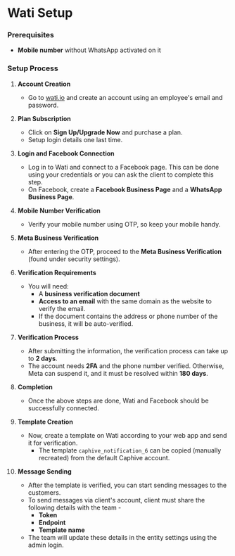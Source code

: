 # Wati Setup

### Prerequisites

- **Mobile number** without WhatsApp activated on it

### Setup Process

1. **Account Creation**

   - Go to [wati.io](https://wati.io) and create an account using an employee's email and password.

2. **Plan Subscription**

   - Click on **Sign Up/Upgrade Now** and purchase a plan.
   - Setup login details one last time.

3. **Login and Facebook Connection**

   - Log in to Wati and connect to a Facebook page. This can be done using your credentials or you can ask the client to complete this step.
   - On Facebook, create a **Facebook Business Page** and a **WhatsApp Business Page**.

4. **Mobile Number Verification**

   - Verify your mobile number using OTP, so keep your mobile handy.

5. **Meta Business Verification**

   - After entering the OTP, proceed to the **Meta Business Verification** (found under security settings).

6. **Verification Requirements**

   - You will need:
     - A **business verification document**
     - **Access to an email** with the same domain as the website to verify the email.
     - If the document contains the address or phone number of the business, it will be auto-verified.

7. **Verification Process**

   - After submitting the information, the verification process can take up to **2 days**.
   - The account needs **2FA** and the phone number verified. Otherwise, Meta can suspend it, and it must be resolved within **180 days**.

8. **Completion**

   - Once the above steps are done, Wati and Facebook should be successfully connected.

9. **Template Creation**

   - Now, create a template on Wati according to your web app and send it for verification.
     - The template `caphive_notification_6` can be copied (manually recreated) from the default Caphive account.

10. **Message Sending**
    - After the template is verified, you can start sending messages to the customers.
    - To send messages via client's account, client must share the following details with the team -
      - **Token**
      - **Endpoint**
      - **Template name**
    - The team will update these details in the entity settings using the admin login.
